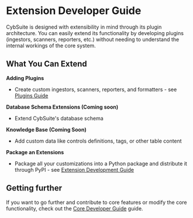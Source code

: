 # Extension Developer Guide

CybSuite is designed with extensibility in mind through its plugin architecture. You can easily extend its functionality by developing plugins (ingestors, scanners, reporters, etc.) without needing to understand the internal workings of the core system.

## What You Can Extend

**Adding Plugins**
- Create custom ingestors, scanners, reporters, and formatters - see [Plugins Guide](plugins.md)

**Database Schema Extensions (Coming soon)**
- Extend CybSuite's database schema

**Knowledge Base (Coming Soon)**
- Add custom data like controls definitions, tags, or other table content

**Package an Extensions**
- Package all your customizations into a Python package and distribute it through PyPI - see [Extension Development Guide](extension.md)

## Getting further

If you want to go further and contribute to core features or modify the core functionality, check out the [Core Developer Guide](../dev_core/introduction.md) guide.
